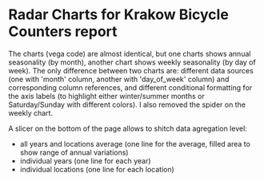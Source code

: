 # Radar Charts for Krakow Bicycle Counters report

The charts (vega code) are almost identical, but one charts shows annual seasonality (by month), another chart shows weekly seasonality (by day of week).
The only difference between two charts are: different data sources (one with 'month' column, another with 'day_of_week' column) and corresponding column references, and different conditional formatting for the axis labels (to highlight either winter/summer months or Saturday/Sunday with different colors). I also removed the spider on the weekly chart.

A slicer on the bottom of the page allows to shitch data agregation level:
- all years and locations average (one line for the average, filled area to show range of annual variations)
- individual years (one line for each year)
- individual locations (one line for each location)
